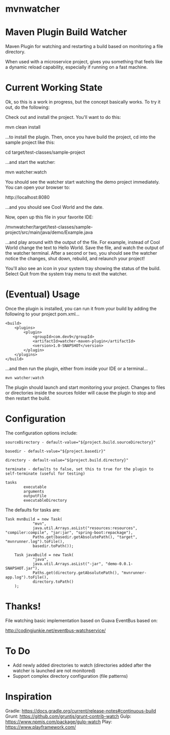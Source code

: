 # mvnwatcher

Maven Plugin Build Watcher
==========================

Maven Plugin for watching and restarting a build based on monitoring a file directory.  

When used with a microservice project, gives you something that feels like a dynamic reload capability, 
especially if running on a fast machine.  


Current Working State
=====================

Ok, so this is a work in progress, but the concept basically works.  To try it out, do the following:

Check out and install the project.  You'll want to do this:

   mvn clean install
   
...to install the plugin.  Then, once you have build the project, cd into the sample project like this:

   cd target/test-classes/sample-project

...and start the watcher:

   mvn watcher:watch
   
You should see the watcher start watching the demo project immediately.  You can open your browser to:

http://localhost:8080

...and you should see Cool World and the date.

Now, open up this file in your favorite IDE:

   /mvnwatcher/target/test-classes/sample-project/src/main/java/demo/Example.java
   
...and play around with the output of the file.  For example, instead of Cool World change the text to Hello World.
Save the file, and watch the output of the watcher terminal.  After a second or two, you should see the watcher notice
the changes, shut down, rebuild, and relaunch your project!

You'll also see an icon in your system tray showing the status of the build.  Select Quit from the system tray menu
to exit the watcher.

(Eventual) Usage
================

Once the plugin is installed, you can run it from your build by adding the following to your project pom.xml...

    <build>
        <plugins>
            <plugin>
                <groupId>com.dev9</groupId>
                <artifactId>watcher-maven-plugin</artifactId>
                <version>1.0-SNAPSHOT</version>
            </plugin>
        </plugins>
    </build>

...and then run the plugin, either from inside your IDE or a terminal...

    mvn watcher:watch
    
The plugin should launch and start monitoring your project.  Changes to files or directories inside the sources
folder will cause the plugin to stop and then restart the build.

Configuration
=============

The configuration options include:

    sourceDirectory - default-value="${project.build.sourceDirectory}"

    basedir - default-value="${project.basedir}"

    directory - default-value="${project.build.directory}"

    terminate - defaults to false, set this to true for the plugin to self-terminate (useful for testing)

    tasks
            executable
            arguments
            outputFile
            executableDirectory
    
The defaults for tasks are:

    Task mvnBuild = new Task(
                "mvn",
                java.util.Arrays.asList("resources:resources", "compiler:compile", "jar:jar", "spring-boot:repackage"),
                Paths.get(basedir.getAbsolutePath(), "target", "mvnrunner.log").toFile(),
                basedir.toPath());

        Task javaBuild = new Task(
                "java",
                java.util.Arrays.asList("-jar", "demo-0.0.1-SNAPSHOT.jar"),
                Paths.get(directory.getAbsolutePath(), "mvnrunner-app.log").toFile(),
                directory.toPath()
        );

Thanks!
=======

File watching basic implementation based on Guava EventBus based on:

http://codingjunkie.net/eventbus-watchservice/

To Do
=====

* Add newly added directories to watch (directories added after the watcher is launched are not monitored)
* Support complex directory configuration (file patterns)

Inspiration
===========

Gradle: https://docs.gradle.org/current/release-notes#continuous-build
Grunt: https://github.com/gruntjs/grunt-contrib-watch
Gulp: https://www.npmjs.com/package/gulp-watch
Play: https://www.playframework.com/
